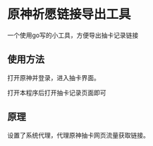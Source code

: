 # 原神祈愿链接导出工具

一个使用go写的小工具，方便导出抽卡记录链接

## 使用方法

打开原神并登录，进入抽卡界面。

打开本程序后打开抽卡记录页面即可

## 原理

设置了系统代理，代理原神抽卡网页流量获取链接。